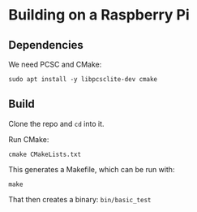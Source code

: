 # Building on a Raspberry Pi

## Dependencies

We need PCSC and CMake:

```
sudo apt install -y libpcsclite-dev cmake
```

## Build

Clone the repo and `cd` into it.

Run CMake:

```
cmake CMakeLists.txt
```

This generates a Makefile, which can be run with:

```
make
```

That then creates a binary: `bin/basic_test`
